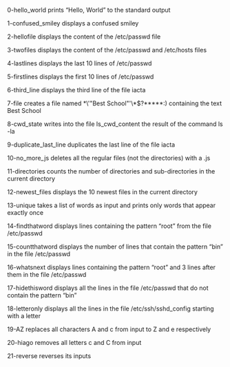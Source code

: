 0-hello_world prints “Hello, World” to the standard output

1-confused_smiley displays a confused smiley

2-hellofile displays the content of the /etc/passwd file

3-twofiles displays the content of the /etc/passwd and /etc/hosts files

4-lastlines displays the last 10 lines of /etc/passwd 

5-firstlines displays the first 10 lines of /etc/passwd

6-third_line displays the third line of the file iacta

7-file creates a file named \*\\'"Best School"\'\\*$\?\*\*\*\*\*:) containing the text Best School

8-cwd_state writes into the file ls_cwd_content the result of the command ls -la

9-duplicate_last_line duplicates the last line of the file iacta

10-no_more_js deletes all the regular files (not the directories) with a .js

11-directories counts the number of directories and sub-directories in the current directory

12-newest_files displays the 10 newest files in the current directory

13-unique takes a list of words as input and prints only words that appear exactly once

14-findthatword displays lines containing the pattern “root” from the file /etc/passwd

15-countthatword displays the number of lines that contain the pattern “bin” in the file /etc/passwd

16-whatsnext displays lines containing the pattern “root” and 3 lines after them in the file /etc/passwd

17-hidethisword displays all the lines in the file /etc/passwd that do not contain the pattern “bin”

18-letteronly displays all the lines in the file /etc/ssh/sshd_config starting with a letter

19-AZ replaces all characters A and c from input to Z and e respectively

20-hiago removes all letters c and C from input

21-reverse reverses its inputs

